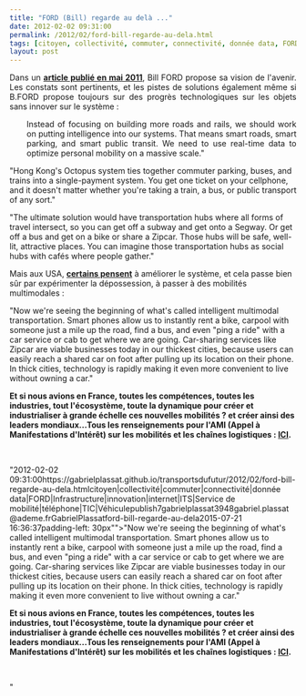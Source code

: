 ```yaml
---
title: "FORD (Bill) regarde au delà ..."
date: 2012-02-02 09:31:00
permalink: /2012/02/ford-bill-regarde-au-dela.html
tags: [citoyen, collectivité, commuter, connectivité, donnée data, FORD, Infrastructure, innovation, internet, ITS, Service de mobilité, téléphone, TIC, Véhicule]
layout: post
---
```


<p style="text-align: justify">Dans un <a href="http://management.fortune.cnn.com/2011/05/17/bill-ford-looks-ahead/" target="_blank"><strong>article publié en mai 2011</strong></a>, Bill FORD propose sa vision de l'avenir. Les constats sont pertinents, et les pistes de solutions également même si B.FORD propose toujours sur des progrès technologiques sur les objets sans innover sur le système :</p> <p style="padding-left: 30px;text-align: justify">Instead of focusing on building more roads and rails, we should work on  putting intelligence into our systems. That means smart roads, smart  parking, and smart public transit. We need to use real-time data to  optimize personal mobility on a massive scale."</p> <p style=""padding-left: 30pxtext-align: justify"">"Hong Kong's Octopus system ties together commuter parking, buses, and  trains into a single-payment system. You get one ticket on your  cellphone, and it doesn't matter whether you're taking a train, a bus,  or public transport of any sort."</p> <p style=""padding-left: 30pxtext-align: justify"">"The ultimate solution would have transportation hubs where all forms of  travel intersect, so you can get off a subway and get onto a Segway. Or  get off a bus and get on a bike or share a Zipcar. Those hubs will be  safe, well-lit, attractive places. You can imagine those transportation  hubs as social hubs with cafés where people gather."</p> <p style=""text-align: justify"">Mais aux USA, <a href=""http://www.technologyreview.com/business/39579/?p1=BI"" target=""_blank""><strong>certains pensent</strong></a> à améliorer le système, et cela passe bien sûr par expérimenter la dépossession, à passer à des mobilités multimodales :</p> <p style=""text-align: justifypadding-left: 30px"">"Now we're seeing the beginning of what's called intelligent multimodal transportation. Smart phones allow us to instantly rent a bike, carpool with someone just a mile up the road, find a bus, and even "ping a ride" with a car service or cab to get where we are going. Car-sharing services like Zipcar are viable businesses today in our thickest cities, because users can easily reach a shared car on foot after pulling up its location on their phone. In thick cities, technology is rapidly making it even more convenient to live without owning a car."</p> <p style=""text-align: justify""><strong>Et si nous avions en France, toutes les compétences, toutes les industries, tout l'écosystème, toute la dynamique pour créer et industrialiser à grande échelle ces nouvelles mobilités ? et créer ainsi des leaders mondiaux...Tous les renseignements pour l'AMI (Appel à Manifestations d'Intérêt) sur les mobilités et les chaînes logistiques : <a href="https://gabrielplassat.github.io/transportsdufutur/2011/12/ami-chaines-logistiques-et-mobilites-occasionnelles-des-personnes-ademe.html"" target=""_blank"">ICI</a>.<br /></strong></p> <p style=""text-align: justify""> </p>"2012-02-02 09:31:00https://gabrielplassat.github.io/transportsdufutur/2012/02/ford-bill-regarde-au-dela.htmlcitoyen|collectivité|commuter|connectivité|donnée data|FORD|Infrastructure|innovation|internet|ITS|Service de mobilité|téléphone|TIC|Véhiculepublish7gabrielplassat3948gabriel.plassat@ademe.frGabrielPlassatford-bill-regarde-au-dela2015-07-21 16:36:37padding-left: 30px"">"Now we're seeing the beginning of what's called intelligent multimodal transportation. Smart phones allow us to instantly rent a bike, carpool with someone just a mile up the road, find a bus, and even "ping a ride" with a car service or cab to get where we are going. Car-sharing services like Zipcar are viable businesses today in our thickest cities, because users can easily reach a shared car on foot after pulling up its location on their phone. In thick cities, technology is rapidly making it even more convenient to live without owning a car."</p> <p style=""text-align: justify""><strong>Et si nous avions en France, toutes les compétences, toutes les industries, tout l'écosystème, toute la dynamique pour créer et industrialiser à grande échelle ces nouvelles mobilités ? et créer ainsi des leaders mondiaux...Tous les renseignements pour l'AMI (Appel à Manifestations d'Intérêt) sur les mobilités et les chaînes logistiques : <a href="https://gabrielplassat.github.io/transportsdufutur/2011/12/ami-chaines-logistiques-et-mobilites-occasionnelles-des-personnes-ademe.html"" target=""_blank"">ICI</a>.<br /></strong></p> <p style=""text-align: justify""> </p>"
